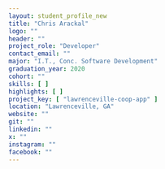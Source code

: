```yaml
---
layout: student_profile_new
title: "Chris Arackal"
logo: ""
header: ""
project_role: "Developer"
contact_email: ""
major: "I.T., Conc. Software Development"
graduation_year: 2020
cohort: ""
skills: [ ]
highlights: [ ]
project_key: [ "lawrenceville-coop-app" ]
location: "Lawrenceville, GA"
website: ""
git: ""
linkedin: ""
x: ""
instagram: ""
facebook: ""
---
```

